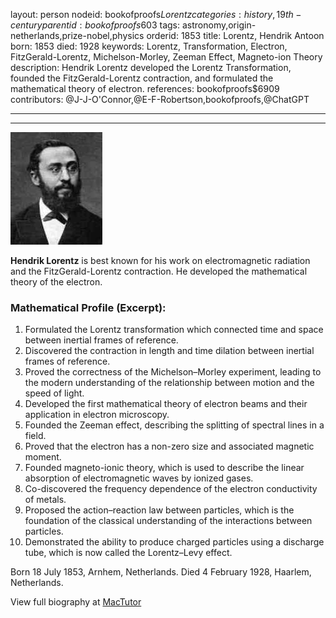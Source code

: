 layout: person
nodeid: bookofproofs$Lorentz
categories: history,19th-century
parentid: bookofproofs$603
tags: astronomy,origin-netherlands,prize-nobel,physics
orderid: 1853
title: Lorentz, Hendrik Antoon
born: 1853
died: 1928
keywords: Lorentz, Transformation, Electron, FitzGerald-Lorentz, Michelson-Morley, Zeeman Effect, Magneto-ion Theory
description: Hendrik Lorentz developed the Lorentz Transformation, founded the FitzGerald-Lorentz contraction, and formulated the mathematical theory of electron.
references: bookofproofs$6909
contributors: @J-J-O'Connor,@E-F-Robertson,bookofproofs,@ChatGPT

---



---

![Lorentz.jpg](https://github.com/bookofproofs/bookofproofs.github.io/blob/main/_sources/_assets/images/portraits/Lorentz.jpg?raw=true)

**Hendrik Lorentz** is best known for his work on electromagnetic radiation and the FitzGerald-Lorentz contraction. He developed the mathematical theory of the electron.

### Mathematical Profile (Excerpt):
1. Formulated the Lorentz transformation which connected time and space between inertial frames of reference. 
2. Discovered the contraction in length and time dilation between inertial frames of reference. 
3. Proved the correctness of the Michelson–Morley experiment, leading to the modern understanding of the relationship between motion and the speed of light. 
4. Developed the first mathematical theory of electron beams and their application in electron microscopy. 
5. Founded the Zeeman effect, describing the splitting of spectral lines in a field. 
6. Proved that the electron has a non-zero size and associated magnetic moment. 
7. Founded magneto-ionic theory, which is used to describe the linear absorption of electromagnetic waves by ionized gases. 
8. Co-discovered the frequency dependence of the electron conductivity of metals. 
9. Proposed the action–reaction law between particles, which is the foundation of the classical understanding of the interactions between particles. 
10. Demonstrated the ability to produce charged particles using a discharge tube, which is now called the Lorentz–Levy effect.

Born 18 July 1853, Arnhem, Netherlands. Died 4 February 1928, Haarlem, Netherlands.

View full biography at [MacTutor](https://mathshistory.st-andrews.ac.uk/Biographies/Lorentz/)
